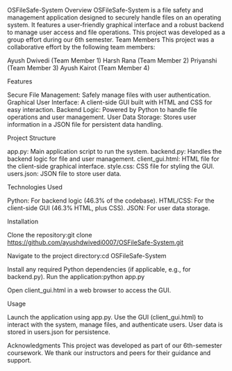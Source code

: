 OSFileSafe-System
Overview
OSFileSafe-System is a file safety and management application designed to securely handle files on an operating system. It features a user-friendly graphical interface and a robust backend to manage user access and file operations. This project was developed as a group effort during our 6th semester.
Team Members
This project was a collaborative effort by the following team members:

Ayush Dwivedi (Team Member 1)
Harsh Rana (Team Member 2)
Priyanshi (Team Member 3)
Ayush Kairot (Team Member 4)

Features

Secure File Management: Safely manage files with user authentication.
Graphical User Interface: A client-side GUI built with HTML and CSS for easy interaction.
Backend Logic: Powered by Python to handle file operations and user management.
User Data Storage: Stores user information in a JSON file for persistent data handling.

Project Structure

app.py: Main application script to run the system.
backend.py: Handles the backend logic for file and user management.
client_gui.html: HTML file for the client-side graphical interface.
style.css: CSS file for styling the GUI.
users.json: JSON file to store user data.

Technologies Used

Python: For backend logic (46.3% of the codebase).
HTML/CSS: For the client-side GUI (46.3% HTML, plus CSS).
JSON: For user data storage.

Installation

Clone the repository:git clone https://github.com/ayushdwivedi0007/OSFileSafe-System.git


Navigate to the project directory:cd OSFileSafe-System


Install any required Python dependencies (if applicable, e.g., for backend.py).
Run the application:python app.py


Open client_gui.html in a web browser to access the GUI.

Usage

Launch the application using app.py.
Use the GUI (client_gui.html) to interact with the system, manage files, and authenticate users.
User data is stored in users.json for persistence.

Acknowledgments
This project was developed as part of our 6th-semester coursework. We thank our instructors and peers for their guidance and support.
